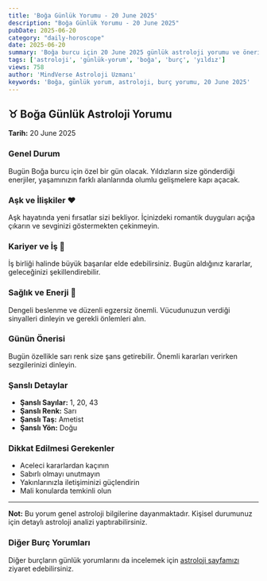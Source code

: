 ```yaml
---
title: 'Boğa Günlük Yorumu - 20 June 2025'
description: "Boğa Günlük Yorumu - 20 June 2025"
pubDate: 2025-06-20
category: "daily-horoscope"
date: 2025-06-20
summary: 'Boğa burcu için 20 June 2025 günlük astroloji yorumu ve önerileri.'
tags: ['astroloji', 'günlük-yorum', 'boğa', 'burç', 'yıldız']
views: 758
author: 'MindVerse Astroloji Uzmanı'
keywords: 'Boğa, günlük yorum, astroloji, burç yorumu, 20 June 2025'
---
```


## ♉ Boğa Günlük Astroloji Yorumu

**Tarih:** 20 June 2025

### Genel Durum

Bugün Boğa burcu için özel bir gün olacak. Yıldızların size gönderdiği enerjiler, yaşamınızın farklı alanlarında olumlu gelişmelere kapı açacak.

### Aşk ve İlişkiler ❤️

Aşk hayatında yeni fırsatlar sizi bekliyor. İçinizdeki romantik duyguları açığa çıkarın ve sevginizi göstermekten çekinmeyin.

### Kariyer ve İş 💼

İş birliği halinde büyük başarılar elde edebilirsiniz. Bugün aldığınız kararlar, geleceğinizi şekillendirebilir.

### Sağlık ve Enerji 🌟

Dengeli beslenme ve düzenli egzersiz önemli. Vücudunuzun verdiği sinyalleri dinleyin ve gerekli önlemleri alın.

### Günün Önerisi

Bugün özellikle sarı renk size şans getirebilir. Önemli kararları verirken sezgilerinizi dinleyin.

### Şanslı Detaylar

- **Şanslı Sayılar:** 1, 20, 43
- **Şanslı Renk:** Sarı
- **Şanslı Taş:** Ametist
- **Şanslı Yön:** Doğu

### Dikkat Edilmesi Gerekenler

- Aceleci kararlardan kaçının
- Sabırlı olmayı unutmayın
- Yakınlarınızla iletişiminizi güçlendirin
- Mali konularda temkinli olun

---

**Not:** Bu yorum genel astroloji bilgilerine dayanmaktadır. Kişisel durumunuz için detaylı astroloji analizi yaptırabilirsiniz.

### Diğer Burç Yorumları

Diğer burçların günlük yorumlarını da incelemek için [astroloji sayfamızı](https://www.mindversedaily.com) ziyaret edebilirsiniz.
